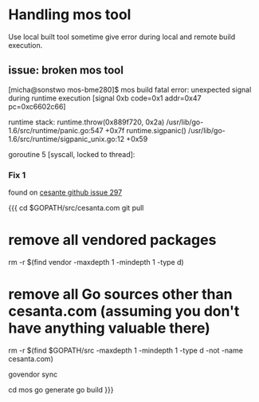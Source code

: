 # Handling mos tool

Use local built tool sometime give error during local and remote build execution.

## issue: broken mos tool
[micha@sonstwo mos-bme280]$ mos build
fatal error: unexpected signal during runtime execution
[signal 0xb code=0x1 addr=0x47 pc=0xc6602c66]

runtime stack:
runtime.throw(0x889f720, 0x2a)
	/usr/lib/go-1.6/src/runtime/panic.go:547 +0x7f
runtime.sigpanic()
	/usr/lib/go-1.6/src/runtime/sigpanic_unix.go:12 +0x59

goroutine 5 [syscall, locked to thread]:

### Fix 1

found on [cesante github issue 297](https://github.com/cesanta/mongoose-os/issues/297)

{{{
cd $GOPATH/src/cesanta.com
git pull

# remove all vendored packages
rm -r $(find vendor -maxdepth 1 -mindepth 1 -type d)

# remove all Go sources other than cesanta.com (assuming you don't have anything valuable there)
rm -r $(find $GOPATH/src -maxdepth 1 -mindepth 1 -type d -not -name cesanta.com)

govendor sync

cd mos
go generate
go build
}}}


